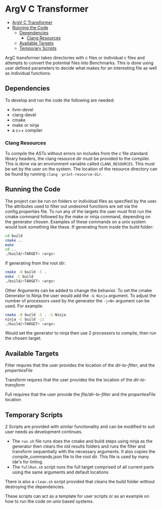 # ArgV C Transformer

<!--toc:start-->
- [ArgV C Transformer](#argv-c-transformer)
- [Running the Code](#running-the-code)
  - [Dependencies](#dependencies)
    - [Clang Resources](#clang-resources)
  - [Available Targets](#available-targets)
  - [Temporary Scripts](#temporary-scripts)
<!--toc:end-->

ArgC transformer takes directories with c files or individual c files and
attempts to convert the potential files into Benchmarks. This is done using
user defined parameters to decide what makes for an interesting file as well as
individual functions.

## Dependencies

To develop and run the code the following are needed:

- llvm-devel
- clang-devel
- cmake
- make or ninja
- a c++ compiler

### Clang Resources

To compile the ASTs without errors on includes from the c file standard library
headers, the clang resource dir must be provided to the compiler. This is done
via an environment variable called `CLANG_RESOURCES`. This must be set by the
user on the system. The location of the resource directory can be found by
running `clang -print-resource-dir`.

## Running the Code

The project can be run on folders or individual files as specified by the user.
The attributes used to filter out undesired functions are set via the
config.properties file. To run any of the targets the user must first run the
cmake command followed by the make or ninja command, depending on the generator
chosen. Examples of these commands on a unix system would look something like these.
If generating from inside the build folder:

```sh
cd build
cmake ..
make
cd ..
./build/<TARGET> <args>
```

If generating from the root dir:

```sh
cmake -B build -S .
make -C build
./build/<TARGET> <args>
```

Other Arguments can be added to change the behavior. To set the cmake Generator
to Ninja the user would add the `-G Ninja` argument. To adjust the number of
processors used by the generator the `-j<N>` argument can be used. For example:

```sh
cmake -B build -S . -G Ninja
ninja -C build -j2
./build/<TARGET> <args>
```

Would set the generator to ninja then use 2 processors to compile, then run the
chosen target.

## Available Targets

Filter requres that the user provides the location of the *dir-to-filter*, and
the *propertiesFile*

Transform requres that the user provides the the location of the *dir-to-transform*

Full requires that the user provide the
*file/dir-to-filter* and the *propertiesFile* location

## Temporary Scripts

2 Scripts are provided with similar functionality and can be modified to suit
user needs as development continues.

- The `run.sh` file runs does the cmake and build steps using ninja as the
generator then clears the old results folders and runs the filter and transform
sequentially with the necessary arguments. It also copies the compile_commands.json
file to the root dir. This file is used by many ide's for linting.
- The `fullRun.sh` script runs the full target comprised of all current parts
using the same arguments and default locations

There is also a `clean.sh` script provided that cleans the build folder without
destroying the dependencies.

These scripts can act as a template for user scripts or as an example on how to
run the code on unix based systems.
